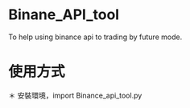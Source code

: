 # Binane_API_tool
  To help using binance api to trading by future mode.

# 使用方式
  ＊ 安裝環境，import Binance_api_tool.py

